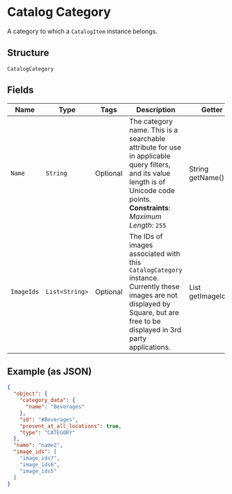 
# Catalog Category

A category to which a `CatalogItem` instance belongs.

## Structure

`CatalogCategory`

## Fields

| Name | Type | Tags | Description | Getter |
|  --- | --- | --- | --- | --- |
| `Name` | `String` | Optional | The category name. This is a searchable attribute for use in applicable query filters, and its value length is of Unicode code points.<br>**Constraints**: *Maximum Length*: `255` | String getName() |
| `ImageIds` | `List<String>` | Optional | The IDs of images associated with this `CatalogCategory` instance.<br>Currently these images are not displayed by Square, but are free to be displayed in 3rd party applications. | List<String> getImageIds() |

## Example (as JSON)

```json
{
  "object": {
    "category_data": {
      "name": "Beverages"
    },
    "id": "#Beverages",
    "present_at_all_locations": true,
    "type": "CATEGORY"
  },
  "name": "name2",
  "image_ids": [
    "image_ids7",
    "image_ids6",
    "image_ids5"
  ]
}
```

